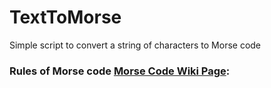 # TextToMorse
Simple script to convert a string of characters to Morse code

### Rules of Morse code **[Morse Code Wiki Page](https://en.wikipedia.org/wiki/Morse_code)**: 
